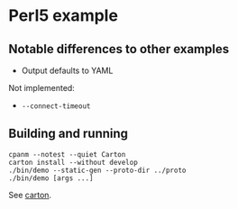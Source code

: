 # Perl5 example

## Notable differences to other examples

- Output defaults to YAML

Not implemented:

- `--connect-timeout`

## Building and running

```shell
cpanm --notest --quiet Carton
carton install --without develop
./bin/demo --static-gen --proto-dir ../proto
./bin/demo [args ...]
```

See [carton].

[carton]: https://metacpan.org/pod/Carton
